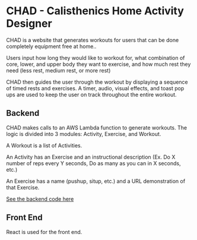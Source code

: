 # CHAD - Calisthenics Home Activity Designer

CHAD is a website that generates workouts for users that can be done completely equipment free at home..

Users input how long they would like to workout for, what combination of core, lower, and upper body they want to exercise, and how much rest they need (less rest, medium rest, or more rest)

CHAD then guides the user through the workout by displaying a sequence of timed rests and exercises. A timer, audio, visual effects, and toast pop ups are used to keep the user on track throughout the entire workout. 
## Backend

CHAD makes calls to an AWS Lambda function to generate workouts. The logic is divided into 3 modules: Activity, Exercise, and Workout. 

A Workout is a list of Activities. 

An Activity has an Exercise and an instructional description (Ex. Do X number of reps every Y seconds, Do as many as you can in X seconds, etc.)

An Exercise has a name (pushup, situp, etc.) and a URL demonstration of that Exercise.


[See the backend code here](amplify/backend/function/generateChadWorkout/src)

## Front End

React is used for the front end.
